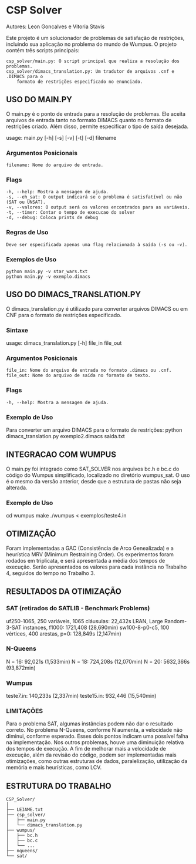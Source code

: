 # CSP Solver
Autores: Leon Goncalves e Vitoria Stavis

Este projeto é um solucionador de problemas de satisfação de restrições,
incluindo sua aplicação no problema do mundo de Wumpus.
O projeto contém três scripts principais:

    csp_solver/main.py: O script principal que realiza a resolução dos problemas.
    csp_solver/dimacs_translation.py: Um tradutor de arquivos .cnf e .DIMACS para o
        formato de restrições especificado no enunciado.



## USO DO MAIN.PY

O main.py é o ponto de entrada para a resolução de problemas.
Ele aceita arquivos de entrada tanto no formato DIMACS
quanto no formato de restrições criado.
Além disso, permite especificar o tipo de saída desejada.

usage: main.py [-h] [-s] [-v] [-t] [-d] filename

### Argumentos Posicionais

    filename: Nome do arquivo de entrada.

### Flags

    -h, --help: Mostra a mensagem de ajuda.   
    -s, --eh_sat: O output indicará se o problema é satisfatível ou não (SAT ou UNSAT).
    -v, --valores: O output será os valores encontrados para as variáveis.
    -t, --timer: Contar o tempo de execucao do solver
    -d, --debug: Coloca prints de debug

### Regras de Uso

    Deve ser especificada apenas uma flag relacionada à saída (-s ou -v).

### Exemplos de Uso

    python main.py -v star_wars.txt
    python main.py -v exemplo.dimacs

## USO DO DIMACS_TRANSLATION.PY

O dimacs_translation.py é utilizado para converter arquivos DIMACS ou em CNF
para o formato de restrições especificado.

### Sintaxe

usage: dimacs_translation.py [-h] file_in file_out

### Argumentos Posicionais

    file_in: Nome do arquivo de entrada no formato .dimacs ou .cnf.
    file_out: Nome do arquivo de saída no formato de texto.

### Flags

    -h, --help: Mostra a mensagem de ajuda.

### Exemplo de Uso

Para converter um arquivo DIMACS para o formato de restrições:
    python dimacs_translation.py exemplo2.dimacs saida.txt

## INTEGRACAO COM WUMPUS

O main.py foi integrado como SAT_SOLVER nos arquivos bc.h e bc.c
do código do Wumpus simplificado, localizado no diretório wumpus_sat.
O uso é o mesmo da versão anterior,
desde que a estrutura de pastas não seja alterada.

### Exemplo de Uso

cd wumpus
make 
./wumpus < exemplos/teste4.in

## OTIMIZAÇÃO

Foram implementadas a GAC (Consistência de Arco Genealizada) e a heurística MRV (Minimum Restraining Order). Os experimentos foram rodados em triplicata, e será apresentada a média dos tempos de execução.
Serão apresentados os valores para cada instância no Trabalho 4, seguidos do tempo no Trabalho 3.

## RESULTADOS DA OTIMIZAÇÃO

### SAT (retirados do SATLIB - Benchmark Problems)

uf250-1065, 250 variáveis, 1065 cláusulas: 22,432s
LRAN, Large Random-3-SAT instances, f1000: 1721,408 (28,690min)
sw100-8-p0-c5, 100 vértices, 400 arestas, p=0: 128,849s (2,147min)

### N-Queens

N = 16: 92,021s (1,533min)
N = 18: 724,208s (12,070min)
N = 20: 5632,366s (93,872min)

### Wumpus

teste7.in: 140,233s (2,337min)
teste15.in: 932,446 (15,540min)

### LIMITAÇÕES

Para o problema SAT, algumas instâncias podem não dar o resultado correto.
No problema N-Queens, conforme N aumenta, a velocidade não diminui, conforme esperado.
Esses dois pontos indicam uma possível falha na implementação.
Nos outros problemas, houve uma diminuição relativa dos tempos de execução.
A fim de melhorar mais a velocidade de execução, além da revisão do código,
podem ser implementadas mais otimizações, como outras estruturas de dados, paralelização, utilização da memória e mais heurísticas, como LCV.

## ESTRUTURA DO TRABALHO

```
CSP_Solver/
│
├── LEIAME.txt
├── csp_solver/
│   ├── main.py
│   └── dimacs_translation.py
├── wumpus/
│   ├── bc.h
│   ├── bc.c
│   └── ...
├── nqueens/
└── sat/

```
